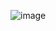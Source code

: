 ![image](https://github.com/ChinZhang/pixel-penguin/assets/54191302/2717ed61-9abe-4504-b57e-8edb3038d46e)
